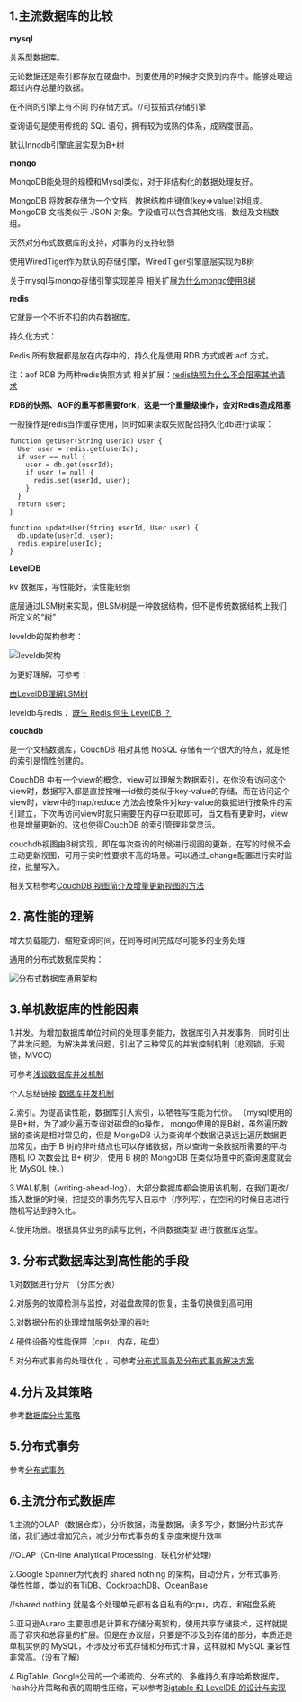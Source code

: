 ## 1.主流数据库的比较

**mysql**

关系型数据库。

无论数据还是索引都存放在硬盘中。到要使用的时候才交换到内存中。能够处理远超过内存总量的数据。

在不同的引擎上有不同 的存储方式。//可拔插式存储引擎

查询语句是使用传统的 SQL 语句，拥有较为成熟的体系，成熟度很高。

默认Innodb引擎底层实现为B+树

**mongo**

MongoDB能处理的规模和Mysql类似，对于非结构化的数据处理友好。

MongoDB 将数据存储为一个文档，数据结构由键值(key=>value)对组成。MongoDB 文档类似于 JSON 对象。字段值可以包含其他文档，数组及文档数组。

天然对分布式数据库的支持，对事务的支持较弱

使用WiredTiger作为默认的存储引擎，WiredTiger引擎底层实现为B树

关于mysql与mongo存储引擎实现差异 相关扩展[为什么mongo使用B树](https://mp.weixin.qq.com/s/ieGfv66GstJC2cltiE_c5g)

**redis**

它就是一个不折不扣的内存数据库。

持久化方式：

Redis 所有数据都是放在内存中的，持久化是使用 RDB 方式或者 aof 方式。

注：aof RDB 为两种redis快照方式 相关扩展：[redis快照为什么不会阻塞其他请求](https://mp.weixin.qq.com/s/PJ1-D9XK3pd7fWUUpm4FyQ)

**RDB的快照、AOF的重写都需要fork，这是一个重量级操作，会对Redis造成阻塞**

一般操作是redis当作缓存使用，同时如果读取失败配合持久化db进行读取：


```
function getUser(String userId) User {
  User user = redis.get(userId);
  if user == null {
    user = db.get(userId);
    if user != null {
      redis.set(userId, user);
    }
  }
  return user;
}

function updateUser(String userId, User user) {
  db.update(userId, user);
  redis.expire(userId);
}
```


**LevelDB**

kv 数据库，写性能好，读性能较弱

底层通过LSM树来实现，但LSM树是一种数据结构，但不是传统数据结构上我们所定义的“树”

leveldb的架构参考：

![leveldb架构](./leveldb架构.png)

为更好理解，可参考：

[由LevelDB理解LSM树](https://blog.csdn.net/Double2hao/article/details/90107904)

leveldb与redis： [既生 Redis 何生 LevelDB ？](https://zhuanlan.zhihu.com/p/53299778)

**couchdb**

是一个文档数据库，CouchDB 相对其他 NoSQL 存储有一个很大的特点，就是他的索引是惰性创建的。

CouchDB 中有一个view的概念，view可以理解为数据索引，在你没有访问这个view时，数据写入都是直接按唯一id做的类似于key-value的存储，而在访问这个view时，view中的map/reduce 方法会按条件对key-value的数据进行按条件的索引建立，下次再访问view时就只需要在内存中获取即可，当文档有更新时，view也是增量更新的。这也使得CouchDB 的索引管理非常灵活。

couchdb视图由B树实现，即在每次查询的时候进行视图的更新，在写的时候不会主动更新视图，可用于实时性要求不高的场景。可以通过_change配置进行实时监控，批量写入。

相关文档参考[CouchDB 视图简介及增量更新视图的方法](https://www.ibm.com/developerworks/cn/opensource/os-cn-couchdb-view-change/index.html)



## 2. 高性能的理解

增大负载能力，缩短查询时间，在同等时间完成尽可能多的业务处理

通用的分布式数据库架构：

![分布式数据库通用架构](./分布式数据库通用架构.png)



## 3.单机数据库的性能因素

1.并发。为增加数据库单位时间的处理事务能力，数据库引入并发事务，同时引出了并发问题，为解决并发问题，引出了三种常见的并发控制机制（悲观锁，乐观锁，MVCC）


可参考[浅谈数据库并发机制](https://draveness.me/database-concurrency-control)

个人总结链接 [数据库并发机制](./数据库并发机制.md)

2.索引。为提高读性能，数据库引入索引，以牺牲写性能为代价。
  （mysql使用的是B+树，为了减少遍历查询对磁盘的io操作，  mongo使用的是B树，虽然遍历数据的查询是相对常见的，但是 MongoDB 认为查询单个数据记录远比遍历数据更加常见，由于 B 树的非叶结点也可以存储数据，所以查询一条数据所需要的平均随机 IO 次数会比 B+ 树少，使用 B 树的 MongoDB 在类似场景中的查询速度就会比 MySQL 快。）

3.WAL机制（writing-ahead-log），大部分数据库都会使用该机制，在我们更改/插入数据的时候，把提交的事务先写入日志中（序列写），在空闲的时候日志进行随机写达到持久化。

4.使用场景。根据具体业务的读写比例，不同数据类型 进行数据库选型。


## 3. 分布式数据库达到高性能的手段

1.对数据进行分片 （分库分表）

2.对服务的故障检测与监控，对磁盘故障的恢复，主备切换做到高可用

3.对数据分布的处理增加服务处理的吞吐

4.硬件设备的性能保障（cpu，内存，磁盘）

5.对分布式事务的处理优化 ，可参考[分布式事务及分布式事务解决方案](https://juejin.im/post/5b5a0bf9f265da0f6523913b)


## 4.分片及其策略

参考[数据库分片策略](./database分片策略.md)


## 5.分布式事务


参考[分布式事务](./分布式事务.md)


## 6.主流分布式数据库

1.主流的OLAP（数据仓库），分析数据，海量数据，读多写少，数据分片形式存储，我们通过增加冗余，减少分布式事务的复杂度来提升效率

//OLAP（On-line Analytical Processing，联机分析处理）

2.Google Spanner为代表的 shared nothing 的架构，自动分片，分布式事务，弹性性能，类似的有TiDB、CockroachDB、OceanBase

//shared nothing 就是各个处理单元都有各自私有的cpu，内存，和磁盘系统

3.亚马逊Auraro 主要思想是计算和存储分离架构，使用共享存储技术，这样就提高了容灾和总容量的扩展。但是在协议层，只要是不涉及到存储的部分，本质还是单机实例的 MySQL，不涉及分布式存储和分布式计算，这样就和 MySQL 兼容性非常高。（没有了解）

4.BigTable, Google公司的一个稀疏的、分布式的、多维持久有序哈希数据库。·hash分片策略和表的周期性压缩，可以参考[Bigtable 和 LevelDB 的设计与实现](https://mp.weixin.qq.com/s/9QEuDHtGyogvXj1ycubwDg)




